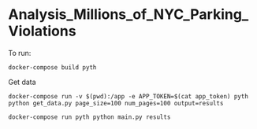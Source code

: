 # Analysis_Millions_of_NYC_Parking_Violations

To run:

```
docker-compose build pyth
```

Get data
```
docker-compose run -v $(pwd):/app -e APP_TOKEN=$(cat app_token) pyth python get_data.py page_size=100 num_pages=100 output=results
```

```
docker-compose run pyth python main.py results
```

